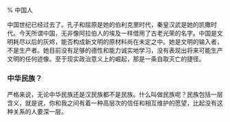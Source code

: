 % 中国人

中国世纪已经过去了。孔子和屈原是她的伯利克里时代，秦皇汉武是她的凯撒时代。今天所谓中国，无非像阿拉伯人的埃及一样借用了古老光荣的名字。中国是文明耗尽以后的灰烬，能否构成新文明的原材料尚在未定之中。她是文明的输入者，不是生产者。她目前没有足够的德性和能力诚实地学习，没有表现出将来可能生产文明的任何迹像。至于现实政治意义上的崛起，那是一条自取灭亡的捷径。

### 中华民族？

严格来说，无论中华民族还是汉民族都不是民族。什么叫做民族呢？民族包括一层含义，就是说，你和我之间有着一种高层次的信任和相互维护的愿望，比起没有这种关系的人要深一层。
